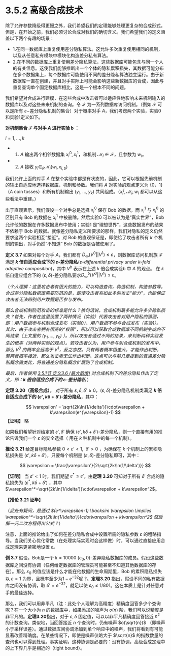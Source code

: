 # 3.5.2 高级合成技术

除了允许参数降级得更慢之外，我们希望我们的定理能够处理更复杂的合成形式。但是，在开始之前，我们必须讨论合成对我们的确切含义。我们希望我们的定义涵盖以下两个有趣的场景：

- 1.在同一数据库上重复使用差分隐私算法。这允许多次重复使用相同的机制，以及从任意私有模块中模块化构造差分私有算法。
- 2.在不同的数据库上重复使用差分隐私算法，这些数据库可能包含与同一个人的有关信息。这使我们能够推断出一个个体的隐私累积损失，其数据可能分布在多个数据集上，每个数据库可能使用不同的差分隐私算法独立运行。由于新数据库一直在创建，并且对手实际上可能会影响这些新数据库的合成，因此与重复查询单个固定数据库相比，这是一个根本不同的问题。

我们希望对合成进行建模，在这些合成中攻击者可以适应性地影响未来机制输入的数据库以及对这些未来机制的查询。令 $\mathcal{F}$ 为一系列数据库访问机制。（例如 $\mathcal{F}$ 可以是所有 $\varepsilon-$差分隐私机制的集合）对于概率对手 $A$，我们考虑两个实验，实验0和实验1定义如下。

**对机制集合 $\mathcal{F}$ 与对手 $A$ 进行实验 b ：**

$i=1,...,k$

- 1. $A$ 输出两个相邻数据集 $x_i^0,x_i^1$，和机制 $\mathcal{M}_i \in \mathcal{F}$，且参数为 $w_i$。
- 2. $A$ 接收 $y_i \in_{R} \mathcal{M}_i(w_i,x_{i,b})$

我们允许上面的对手 $A$ 在整个实验中都是有状态的，因此，它可以根据先前机制的输出自适应地选择数据库，机制和参数。我们将 $A$ 对实验的观点定义为 {0，1}（$A$ coin tosses）和所有机制输出 $(y_1,...,y_k)$ 共同组成。（$x_i^j,\mathcal{M}_i,w_i$ 都可以从这些看法中重建。）

出于直观表示，我们假设一个对手总是选择 $x_i^0$ 保存 Bob 的数据，而 $x_i^1$ 与 $x_i^0$ 的区别只有 Bob 的数据在 $x_i^1$ 中被删除。然后实验0 可以被认为是“真实世界”，Bob 允许他的数据在许多数据发布中使用；实验1 是“理想世界”，这些数据发布的结果不依赖于 Bob 的数据。就像差分隐私定义所要求的那样，我们对隐私的定义仍然要求这两个实验相互“接近”。对 Bob 的直观保证是，即使给了攻击者所有 $k$ 个机制的输出，对手仍然“不知道” Bob 的数据是否被使用了。

**定义 3.7**  如果对每个对手 $A$，我们都有 $D_{\infty}(V^0||V^1)\leq \varepsilon$，则数据库访问机制族 $\mathcal{F}$ 满足 **$k$ 倍自适应合成下的 $\varepsilon$-差分隐私**(*ε-differential privacy under k-fold adaptive composition*)，其中 $V^b$ 表示在上述 $k$ 倍合成实验b 中 $A$ 的观点。
在 $k$ 倍自适应组合下的 $(\varepsilon,\delta)$-差分隐私要求$D_{\infty}^{\delta}(V^0||V^1)\leq \varepsilon$。

（*个人理解：这里攻击者有很大的能力，可以构造查询，构造机制，构造参数等。合成差分隐私数据库需要防范的是，即使攻击者有如此多的攻击“能力”，也能保证攻击者无法辨别用户数据是否参与发布。*

*那么合成机制防范攻击的标准是什么？换句话说，合成机制最多能允许多少隐私损失？首先，作者在这里设置了两种情况（实验）代表攻击者对用户隐私的猜测，即：用户数据参与机制合成发布（实验0）、用户数据不参与合成发布（实验1）。其次，由于攻击者拥有很高的“权限”，所以可以获取合成数据库不同机制生成的不同结果（上文里的 $(y_1,...,y_k)$ ）。所以攻击者通过不同的结果，来判断两种实验发生的概率（对两种实验的观点）。若攻击者认为，用户参与到合成机制的发布中，那么 $V^0$ 的概率会远高于 $V^1$，反之亦然。只有两者概率相差大，才能作出判断，若两者概率接近，那么攻击者无法作出判断。这点可以与前几章提到的普通差分隐私概念做类比，将普通差分隐私概念扩展到了合成机制。*

*最后，作者使用 [3.5.1节 定义3.6 (最大散度)](/3-Basic-Techniques-and-Composition-Theorems/Composition-theorems/Composition-some-technicalities.html) 对合成机制下的差分隐私作出了定义，即：**$k$ 倍自适应合成下的 $\varepsilon$-差分隐私***
）

**定理 3.20（高级合成）**。 对于所有 $\varepsilon,\delta,\delta'\geq 0$，$(\varepsilon,\delta)$-差分隐私机制类满足 **$k$ 倍自适应合成下的 $(\varepsilon',k\delta+\delta')$-差分隐私**，其中：

$$
\varepsilon' = \sqrt{2k\ln(1/\delta')}\cdot\varepsilon + k\varepsilon(e^{\varepsilon}-1)
$$
**【证明】** 略

如果我们希望针对给定的 $\varepsilon',\delta'$ 确保 $(\varepsilon',k\delta+\delta')$-差分隐私，则一个直接有用的推论告诉我们一个 $\varepsilon$ 的安全选择（ 用在 $k$ 种机制中的每一个机制）。

**推论 3.21**  给定目标隐私参数 $0<\varepsilon'<1,\enspace\delta'>0$ ，为确保在 $k$ 个机制上的累积隐私损失是 $(\varepsilon',k\delta+\delta')$，只要每个机制是 $(\varepsilon,\delta)$-差分隐私即可，其中：

$$
\varepsilon = \frac{\varepsilon'}{2\sqrt{2k\ln(1/\delta')}}
$$

**【证明】** 当 $\varepsilon'<1$ 时，我们期望 $\varepsilon^*\leq\varepsilon'$。由**定理 3.20** 可知对于所有 $\delta'$ 合成的隐私损失为 $(\varepsilon^*,k\delta+\delta')$ ，其中 $\varepsilon^*=\sqrt{2k\ln(1/\delta')}\cdot\varepsilon + k\varepsilon^2$。

**【推论 3.21 证毕】**

（*此处有疑问，是通过 $(e^\varepsilon-1) \backsim \varepsilon \implies \varepsilon^*=\sqrt{2k\ln(1/\delta')}\cdot\varepsilon + k\varepsilon^2$ 然后解一元二次方程得出公式？*）

注意，上面的推论给出了如何在差分隐私合成中设置所需的隐私参数 $\varepsilon$ 的粗略指导。当我们关心优化常数（在处理实际实现时会这样做）时，可以通过直接应用合成定理来更紧密地设置 $\varepsilon$。

**例 3.7** 假设，Bob是一个 $k=10000 \ (\varepsilon_0,0)$-差异隐私数据库的成员。假设这些数据库之间没有协调（任何给定数据库的管理员可能甚至不知道其他数据库的存在）。那么 $\varepsilon_0$ 的值应该是什么才能在他数据的生命周期里，Bob 的累积隐私损失以 $\varepsilon=1$ 为界，且概率至少为$1-e^{-32}$呢 ?。**定理3.20** 指出，假设不同的私有数据库之间没有协调，取 $\delta'=e^{-32}$，就足以使 $ε_0\leq1/801$。这在本质上是针对任意对手的最佳选择。

那么，我们可以用非平凡（注：此处个人理解为高精度）精确度回答多少个查询呢？在一个大小为 $n$ 的数据库中，如果添加的噪声为 $o(n)$ 阶，我们可以说精度是非平凡的。**定理3.20**指出，对于 $\varepsilon,\delta$ 固定值，可以以非平凡精确度回答接近 $n^2$ 的计数查询。类似地，当回答接近 $n$ 个查询时，仍有噪声 $o(\sqrt{n})$ （即噪声小于采样误差）。通过数据库间协调添加到单个响应中的噪声，我们将看到有可能显著改善精确度。在某些情况下，即使是噪声仅略大于 $\sqrt{n}$ 的指数数量的查询也可以得到处理。事实证明，这种协调是必要的：没有协调，高级合成定理中的上下界几乎是相近的（tight bound）。